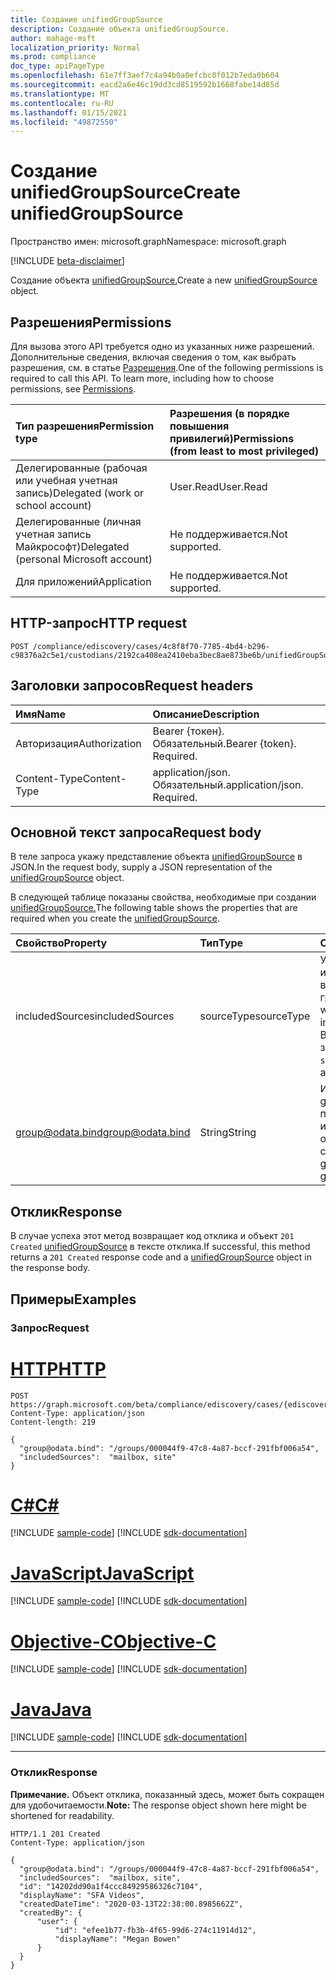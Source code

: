```yaml
---
title: Создание unifiedGroupSource
description: Создание объекта unifiedGroupSource.
author: mahage-msft
localization_priority: Normal
ms.prod: compliance
doc_type: apiPageType
ms.openlocfilehash: 61e7ff3aef7c4a94b0a0efcbc0f012b7eda0b604
ms.sourcegitcommit: eacd2a6e46c19dd3cd8519592b1668fabe14d85d
ms.translationtype: MT
ms.contentlocale: ru-RU
ms.lasthandoff: 01/15/2021
ms.locfileid: "49872550"
---
```

# <a name="create-unifiedgroupsource"></a><span data-ttu-id="b450a-103">Создание unifiedGroupSource</span><span class="sxs-lookup"><span data-stu-id="b450a-103">Create unifiedGroupSource</span></span>

<span data-ttu-id="b450a-104">Пространство имен: microsoft.graph</span><span class="sxs-lookup"><span data-stu-id="b450a-104">Namespace: microsoft.graph</span></span>

[!INCLUDE [beta-disclaimer](../../includes/beta-disclaimer.md)]

<span data-ttu-id="b450a-105">Создание объекта [unifiedGroupSource.](../resources/unifiedgroupsource.md)</span><span class="sxs-lookup"><span data-stu-id="b450a-105">Create a new [unifiedGroupSource](../resources/unifiedgroupsource.md) object.</span></span>

## <a name="permissions"></a><span data-ttu-id="b450a-106">Разрешения</span><span class="sxs-lookup"><span data-stu-id="b450a-106">Permissions</span></span>

<span data-ttu-id="b450a-p101">Для вызова этого API требуется одно из указанных ниже разрешений. Дополнительные сведения, включая сведения о том, как выбрать разрешения, см. в статье [Разрешения](/graph/permissions-reference).</span><span class="sxs-lookup"><span data-stu-id="b450a-p101">One of the following permissions is required to call this API. To learn more, including how to choose permissions, see [Permissions](/graph/permissions-reference).</span></span>

|<span data-ttu-id="b450a-109">Тип разрешения</span><span class="sxs-lookup"><span data-stu-id="b450a-109">Permission type</span></span>|<span data-ttu-id="b450a-110">Разрешения (в порядке повышения привилегий)</span><span class="sxs-lookup"><span data-stu-id="b450a-110">Permissions (from least to most privileged)</span></span>|
|:---|:---|
|<span data-ttu-id="b450a-111">Делегированные (рабочая или учебная учетная запись)</span><span class="sxs-lookup"><span data-stu-id="b450a-111">Delegated (work or school account)</span></span>|<span data-ttu-id="b450a-112">User.Read</span><span class="sxs-lookup"><span data-stu-id="b450a-112">User.Read</span></span>|
|<span data-ttu-id="b450a-113">Делегированные (личная учетная запись Майкрософт)</span><span class="sxs-lookup"><span data-stu-id="b450a-113">Delegated (personal Microsoft account)</span></span>|<span data-ttu-id="b450a-114">Не поддерживается.</span><span class="sxs-lookup"><span data-stu-id="b450a-114">Not supported.</span></span>|
|<span data-ttu-id="b450a-115">Для приложений</span><span class="sxs-lookup"><span data-stu-id="b450a-115">Application</span></span>|<span data-ttu-id="b450a-116">Не поддерживается.</span><span class="sxs-lookup"><span data-stu-id="b450a-116">Not supported.</span></span>|

## <a name="http-request"></a><span data-ttu-id="b450a-117">HTTP-запрос</span><span class="sxs-lookup"><span data-stu-id="b450a-117">HTTP request</span></span>

<!-- {
  "blockType": "ignored"
}
-->

``` http
POST /compliance/ediscovery/cases/4c8f8f70-7785-4bd4-b296-c98376a2c5e1/custodians/2192ca408ea2410eba3bec8ae873be6b/unifiedGroupSources
```

## <a name="request-headers"></a><span data-ttu-id="b450a-118">Заголовки запросов</span><span class="sxs-lookup"><span data-stu-id="b450a-118">Request headers</span></span>

|<span data-ttu-id="b450a-119">Имя</span><span class="sxs-lookup"><span data-stu-id="b450a-119">Name</span></span>|<span data-ttu-id="b450a-120">Описание</span><span class="sxs-lookup"><span data-stu-id="b450a-120">Description</span></span>|
|:---|:---|
|<span data-ttu-id="b450a-121">Авторизация</span><span class="sxs-lookup"><span data-stu-id="b450a-121">Authorization</span></span>|<span data-ttu-id="b450a-p102">Bearer {токен}. Обязательный.</span><span class="sxs-lookup"><span data-stu-id="b450a-p102">Bearer {token}. Required.</span></span>|
|<span data-ttu-id="b450a-124">Content-Type</span><span class="sxs-lookup"><span data-stu-id="b450a-124">Content-Type</span></span>|<span data-ttu-id="b450a-p103">application/json. Обязательный.</span><span class="sxs-lookup"><span data-stu-id="b450a-p103">application/json. Required.</span></span>|

## <a name="request-body"></a><span data-ttu-id="b450a-127">Основной текст запроса</span><span class="sxs-lookup"><span data-stu-id="b450a-127">Request body</span></span>

<span data-ttu-id="b450a-128">В теле запроса укажу представление объекта [unifiedGroupSource](../resources/unifiedgroupsource.md) в JSON.</span><span class="sxs-lookup"><span data-stu-id="b450a-128">In the request body, supply a JSON representation of the [unifiedGroupSource](../resources/unifiedgroupsource.md) object.</span></span>

<span data-ttu-id="b450a-129">В следующей таблице показаны свойства, необходимые при создании [unifiedGroupSource.](../resources/unifiedgroupsource.md)</span><span class="sxs-lookup"><span data-stu-id="b450a-129">The following table shows the properties that are required when you create the [unifiedGroupSource](../resources/unifiedgroupsource.md).</span></span>

|<span data-ttu-id="b450a-130">Свойство</span><span class="sxs-lookup"><span data-stu-id="b450a-130">Property</span></span>|<span data-ttu-id="b450a-131">Тип</span><span class="sxs-lookup"><span data-stu-id="b450a-131">Type</span></span>|<span data-ttu-id="b450a-132">Описание</span><span class="sxs-lookup"><span data-stu-id="b450a-132">Description</span></span>|
|:---|:---|:---|
|<span data-ttu-id="b450a-133">includedSources</span><span class="sxs-lookup"><span data-stu-id="b450a-133">includedSources</span></span>|<span data-ttu-id="b450a-134">sourceType</span><span class="sxs-lookup"><span data-stu-id="b450a-134">sourceType</span></span>|<span data-ttu-id="b450a-135">Указывает источники, включенные в эту группу.</span><span class="sxs-lookup"><span data-stu-id="b450a-135">Specifies which sources are included in this group.</span></span> <span data-ttu-id="b450a-136">Возможные значения: `mailbox`, `site`.</span><span class="sxs-lookup"><span data-stu-id="b450a-136">Possible values are: `mailbox`, `site`.</span></span>|
|<span data-ttu-id="b450a-137">group@odata.bind</span><span class="sxs-lookup"><span data-stu-id="b450a-137">group@odata.bind</span></span>|<span data-ttu-id="b450a-138">String</span><span class="sxs-lookup"><span data-stu-id="b450a-138">String</span></span>|<span data-ttu-id="b450a-139">ИД группы.</span><span class="sxs-lookup"><span data-stu-id="b450a-139">ID of the group.</span></span> <span data-ttu-id="b450a-140">Чтобы получить ИД группы, используйте операцию ["Группы](../api/group-list.md) списков".</span><span class="sxs-lookup"><span data-stu-id="b450a-140">To get the group ID, use the [List groups](../api/group-list.md) operation.</span></span>|

## <a name="response"></a><span data-ttu-id="b450a-141">Отклик</span><span class="sxs-lookup"><span data-stu-id="b450a-141">Response</span></span>

<span data-ttu-id="b450a-142">В случае успеха этот метод возвращает код отклика и объект `201 Created` [unifiedGroupSource](../resources/unifiedgroupsource.md) в тексте отклика.</span><span class="sxs-lookup"><span data-stu-id="b450a-142">If successful, this method returns a `201 Created` response code and a [unifiedGroupSource](../resources/unifiedgroupsource.md) object in the response body.</span></span>

## <a name="examples"></a><span data-ttu-id="b450a-143">Примеры</span><span class="sxs-lookup"><span data-stu-id="b450a-143">Examples</span></span>

### <a name="request"></a><span data-ttu-id="b450a-144">Запрос</span><span class="sxs-lookup"><span data-stu-id="b450a-144">Request</span></span>


# <a name="http"></a>[<span data-ttu-id="b450a-145">HTTP</span><span class="sxs-lookup"><span data-stu-id="b450a-145">HTTP</span></span>](#tab/http)
<!-- {
  "blockType": "request",
  "name": "create_unifiedgroupsource_from_"
}
-->

``` http
POST https://graph.microsoft.com/beta/compliance/ediscovery/cases/{ediscoveryCaseId}/custodians/{custodianId}/unifiedGroupSources
Content-Type: application/json
Content-length: 219

{
  "group@odata.bind": "/groups/000044f9-47c8-4a87-bccf-291fbf006a54",
  "includedSources":  "mailbox, site"
}
```
# <a name="c"></a>[<span data-ttu-id="b450a-146">C#</span><span class="sxs-lookup"><span data-stu-id="b450a-146">C#</span></span>](#tab/csharp)
[!INCLUDE [sample-code](../includes/snippets/csharp/create-unifiedgroupsource-from--csharp-snippets.md)]
[!INCLUDE [sdk-documentation](../includes/snippets/snippets-sdk-documentation-link.md)]

# <a name="javascript"></a>[<span data-ttu-id="b450a-147">JavaScript</span><span class="sxs-lookup"><span data-stu-id="b450a-147">JavaScript</span></span>](#tab/javascript)
[!INCLUDE [sample-code](../includes/snippets/javascript/create-unifiedgroupsource-from--javascript-snippets.md)]
[!INCLUDE [sdk-documentation](../includes/snippets/snippets-sdk-documentation-link.md)]

# <a name="objective-c"></a>[<span data-ttu-id="b450a-148">Objective-C</span><span class="sxs-lookup"><span data-stu-id="b450a-148">Objective-C</span></span>](#tab/objc)
[!INCLUDE [sample-code](../includes/snippets/objc/create-unifiedgroupsource-from--objc-snippets.md)]
[!INCLUDE [sdk-documentation](../includes/snippets/snippets-sdk-documentation-link.md)]

# <a name="java"></a>[<span data-ttu-id="b450a-149">Java</span><span class="sxs-lookup"><span data-stu-id="b450a-149">Java</span></span>](#tab/java)
[!INCLUDE [sample-code](../includes/snippets/java/create-unifiedgroupsource-from--java-snippets.md)]
[!INCLUDE [sdk-documentation](../includes/snippets/snippets-sdk-documentation-link.md)]

---


### <a name="response"></a><span data-ttu-id="b450a-150">Отклик</span><span class="sxs-lookup"><span data-stu-id="b450a-150">Response</span></span>

<span data-ttu-id="b450a-151">**Примечание.** Объект отклика, показанный здесь, может быть сокращен для удобочитаемости.</span><span class="sxs-lookup"><span data-stu-id="b450a-151">**Note:** The response object shown here might be shortened for readability.</span></span>
<!-- {
  "blockType": "response",
  "truncated": true,
  "@odata.type": "microsoft.graph.unifiedGroupSource"
}
-->

``` http
HTTP/1.1 201 Created
Content-Type: application/json

{
  "group@odata.bind": "/groups/000044f9-47c8-4a87-bccf-291fbf006a54",
  "includedSources":  "mailbox, site",
  "id": "14202dd90a1f4ccc84929586326c7104",
  "displayName": "SFA Videos",
  "createdDateTime": "2020-03-13T22:38:00.8985662Z",
  "createdBy": {
      "user": {
          "id": "efee1b77-fb3b-4f65-99d6-274c11914d12",
          "displayName": "Megan Bowen"
      }
  }
}
```
